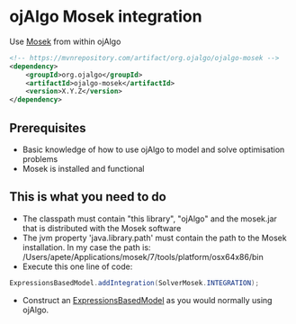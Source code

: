 # ojAlgo Mosek integration

Use [Mosek](https://www.mosek.com) from within ojAlgo

```xml
<!-- https://mvnrepository.com/artifact/org.ojalgo/ojalgo-mosek -->
<dependency>
    <groupId>org.ojalgo</groupId>
    <artifactId>ojalgo-mosek</artifactId>
    <version>X.Y.Z</version>
</dependency>
```





## Prerequisites

* Basic knowledge of how to use ojAlgo to model and solve optimisation problems
* Mosek is installed and functional

## This is what you need to do

* The classpath must contain "this library", "ojAlgo" and the mosek.jar that is distributed with the Mosek software
* The jvm property 'java.library.path' must contain the path to the Mosek installation. In my case the path is: /Users/apete/Applications/mosek/7/tools/platform/osx64x86/bin
* Execute this one line of code:
```java
ExpressionsBasedModel.addIntegration(SolverMosek.INTEGRATION);
```
* Construct an [ExpressionsBasedModel](https://github.com/optimatika/ojAlgo/wiki/The-Diet-Problem) as you would normally using ojAlgo.
